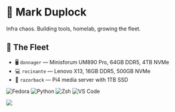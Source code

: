 # 🧠 Mark Duplock

Infra chaos. Building tools, homelab, growing the fleet.

## 🚀 The Fleet

- 🖥️ `donnager` — Minisforum UM890 Pro, 64GB DDR5, 4TB NVMe
- 💻 `rocinante` — Lenovo X13, 16GB DDR5, 500GB NVMe
- 🍓 `razorback` — Pi4 media server with 1TB SSD
  
![Fedora](https://img.shields.io/badge/Fedora-38%2B-blue?logo=fedora)
![Python](https://img.shields.io/badge/Python-3.12-blue?logo=python)
![Zsh](https://img.shields.io/badge/Shell-Zsh-informational?logo=gnubash)
![VS Code](https://img.shields.io/badge/Editor-VSCode-blue?logo=visualstudiocode)

<p align="left">
  <img src="https://api.boot.dev/v1/users/public/8fbcefed-f1e2-4896-8f1d-2640f08480ed/thumbnail" >
</p>

